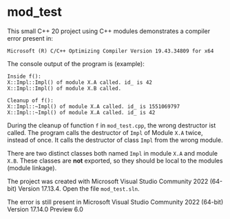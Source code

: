# mod_test

This small C++ 20 project using C++ modules demonstrates a compiler
error present in:

    Microsoft (R) C/C++ Optimizing Compiler Version 19.43.34809 for x64

The console output of the program is (example):

	Inside f():
	X::Impl::Impl() of module X.A called. id_ is 42
	X::Impl::Impl() of module X.B called.

	Cleanup of f():
	X::Impl::~Impl() of module X.A called. id_ is 1551069797
	X::Impl::~Impl() of module X.A called. id_ is 42

During the cleanup of function `f` in `mod_test.cpp`, the wrong destructor ist called. The
program calls the destructor of `Impl` of Module `X.A` twice, instead of once. It calls the 
destructor of class `Impl` from the wrong module.

There are two distinct classes both named `Impl` in module `X.A` and module `X.B`. These
classes are **not** exported, so they should be local to the modules (module linkage).

The project was created with Microsoft Visual Studio Community 2022 (64-bit) Version 17.13.4.
Open the file `mod_test.sln`.

The error is still present in Microsoft Visual Studio Community 2022 (64-bit) Version 17.14.0 Preview 6.0


